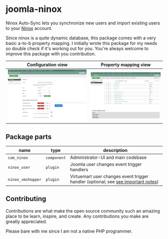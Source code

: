 # joomla-ninox

Ninox Auto-Sync lets you synchronize new users and import existing users to your [Ninox](https://app.ninox.com/) account.

Since ninox is a quite dynamic database, this package comes with a very basic a-to-b property mapping. I initially wrote this package for my needs so double check if it's working out for you. You're always welcome to improve this package with you contribution.

Configuration view         | Property mapping view
:-------------------------:|:-------------------------:
![joomla-ninox admin configuration view](images/admin-configuration-view.png) | ![joomla-ninox admin mapping view](images/admin-mappings-view.png)

## Package parts

| name              | type        | description
| ----------------- | ----------- | --------------
| `com_ninox`       | `component` | Administrator-UI and main codebase
| `ninox_user`      | `plugin`    | Joomla user changes event trigger handlers
| `ninox_vmshopper` | `plugin`    | Virtuemart user changes event trigger handler (optional; see [see important notes](https://github.com/NecatiMeral/joomla-ninox/issues/5))

## Contributing

Contributions are what make the open source community such an amazing place to be learn, inspire, and create. Any contributions you make are greatly appreciated.

Please bare with me since I am not a native PHP programmer.
